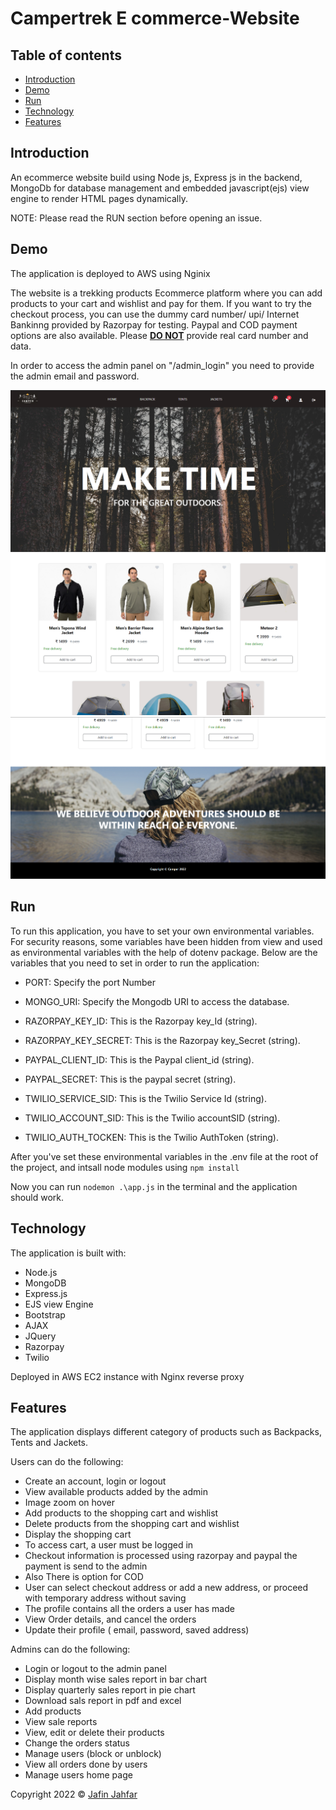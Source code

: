 # Campertrek E commerce-Website

## Table of contents

- [Introduction](#introduction)
- [Demo](#demo)
- [Run](#run)
- [Technology](#technology)
- [Features](#features)


## Introduction

An ecommerce website build using Node js, Express js in the backend, MongoDb for database management and embedded javascript(ejs) view engine to render HTML pages dynamically.

NOTE: Please read the RUN section before opening an issue.

## Demo


The application is deployed to AWS using Nginix

The website is a trekking products Ecommerce platform where you can add products to your cart and wishlist and pay for them. If you want to try the checkout process, you can use the dummy card number/ upi/ Internet Bankinng provided by Razorpay for testing. 
Paypal and COD payment options are also available.
Please <u><b>DO NOT</b></u> provide real card number and data.



In order to access the admin panel on "/admin_login" you need to provide the admin email and password.

![This is an image](/Campertrek.png)
![This is an image](/ecommerce-1.png)
![This is an image](/ecommerce.png)
## Run

To run this application, you have to set your own environmental variables. For security reasons, some variables have been hidden from view and used as environmental variables with the help of dotenv package. Below are the variables that you need to set in order to run the application:

- PORT: Specify the port Number

- MONGO_URI: Specify the Mongodb URI to access the database.

- RAZORPAY_KEY_ID: This is the Razorpay key_Id (string).

- RAZORPAY_KEY_SECRET:  This is the Razorpay key_Secret (string).

- PAYPAL_CLIENT_ID: This is the Paypal client_id (string).

- PAYPAL_SECRET: This is the paypal secret (string).

- TWILIO_SERVICE_SID: This is the Twilio Service Id (string).

- TWILIO_ACCOUNT_SID: This is the Twilio accountSID (string).

- TWILIO_AUTH_TOCKEN: This is the Twilio AuthToken (string).


After you've set these environmental variables in the .env file at the root of the project, and intsall node modules using  `npm install`

Now you can run `nodemon .\app.js` in the terminal and the application should work.

## Technology

The application is built with:

- Node.js 
- MongoDB
- Express.js 
- EJS view Engine
- Bootstrap 
- AJAX
- JQuery
- Razorpay
- Twilio

Deployed in AWS EC2 instance with Nginx reverse proxy

## Features

The application displays different category of products such as Backpacks, Tents and Jackets.

Users can do the following:

- Create an account, login or logout
- View available products added by the admin
- Image zoom on hover
- Add products to the shopping cart and wishlist
- Delete products from the shopping cart and wishlist
- Display the shopping cart
- To access cart, a user must be logged in
- Checkout information is processed using razorpay and paypal the payment is send to the admin
- Also There is option for COD
- User can select checkout address or add a new address, or proceed with temporary address without saving
- The profile contains all the orders a user has made
- View Order details, and cancel the orders
- Update their profile ( email, password, saved address)
 


Admins can do the following:

- Login or logout to the admin panel
- Display month wise sales report in bar chart
- Display quarterly sales report in pie chart 
- Download sals report in pdf and excel 
- Add products
- View sale reports
- View, edit or delete their products
- Change the orders status
- Manage users (block or unblock)
- View all orders done by users
- Manage users home page 



 Copyright 2022 © [Jafin Jahfar](https://github.com/jafi01)
